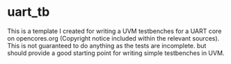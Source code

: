 # uart_tb
This is a template I created for writing a UVM testbenches for a UART core on opencores.org (Copyright notice included within the relevant sources).
This is not guaranteed to do anything as the tests are incomplete. but should provide a good starting point for writing simple testbenches in UVM.
